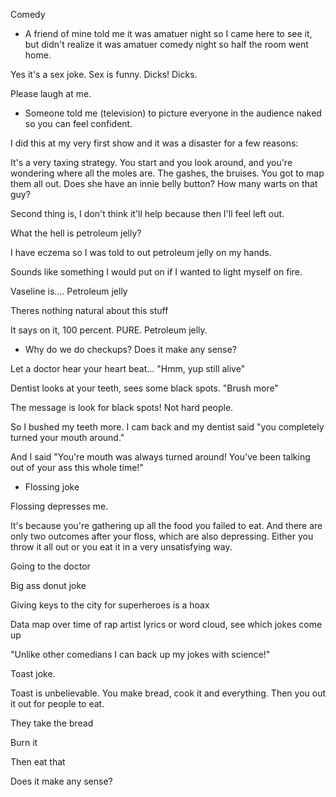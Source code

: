 Comedy

- A friend of mine told me it was amatuer night so I came here to see it, but didn't realize it was amatuer comedy night so half the room went home.

Yes it's a sex joke. Sex is funny. Dicks! Dicks.

Please laugh at me.

- Someone told me (television) to picture everyone in the audience naked so you can feel confident.

I did this at my very first show and it was a disaster for a few reasons:

It's a very taxing strategy. You start and you look around, and you're wondering where all the moles are. The gashes, the bruises. You got to map them all out. Does she have an innie belly button? How many warts on that guy?

Second thing is, I don't think it'll help because then I'll feel left out.





What the hell is petroleum jelly?

I have eczema so I was told to out petroleum jelly on my hands.

Sounds like something I would put on if I wanted to light myself on fire.

Vaseline is.... Petroleum jelly

Theres nothing natural about this stuff


It says on it, 100 percent. PURE. Petroleum jelly.






- Why do we do checkups? Does it make any sense?

Let a doctor hear your heart beat... "Hmm, yup still alive"


Dentist looks at your teeth, sees some black spots. "Brush more"

The message is look for black spots! Not hard people.

So I bushed my teeth more. I cam back and my dentist said "you completely turned your mouth around."

And I said "You're mouth was always turned around! You've been talking out of your ass this whole time!"




- Flossing joke

Flossing depresses me.

It's because you're gathering up all the food you failed to eat.
And there are only two outcomes after your floss, which are also depressing.
Either you throw it all out or you eat it in a very unsatisfying way.







Going to the doctor






Big ass donut joke

Giving keys to the city for superheroes is a hoax



Data map over time of rap artist lyrics or word cloud, see which jokes come up


"Unlike other comedians I can back up my jokes with science!"

Toast joke.

Toast is unbelievable. You make bread, cook it and everything. Then you out it out for people to eat.

They take the bread


Burn it


Then eat that


Does it make any sense?